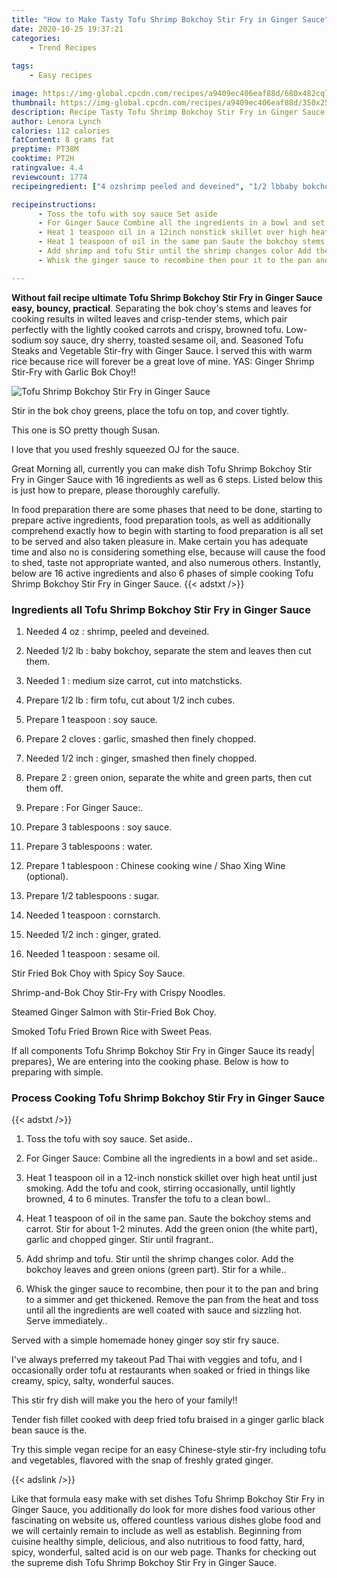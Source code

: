 ```yaml
---
title: "How to Make Tasty Tofu Shrimp Bokchoy Stir Fry in Ginger Sauce"
date: 2020-10-25 19:37:21
categories:
    - Trend Recipes
    
tags:
    - Easy recipes

image: https://img-global.cpcdn.com/recipes/a9409ec406eaf88d/680x482cq70/tofu-shrimp-bokchoy-stir-fry-in-ginger-sauce-recipe-main-photo.jpg
thumbnail: https://img-global.cpcdn.com/recipes/a9409ec406eaf88d/350x250cq70/tofu-shrimp-bokchoy-stir-fry-in-ginger-sauce-recipe-main-photo.jpg
description: Recipe Tasty Tofu Shrimp Bokchoy Stir Fry in Ginger Sauce with 16 ingredients and 6 stages of easy cooking.
author: Lenora Lynch
calories: 112 calories
fatContent: 8 grams fat
preptime: PT38M
cooktime: PT2H
ratingvalue: 4.4
reviewcount: 1774
recipeingredient: ["4 ozshrimp peeled and deveined", "1/2 lbbaby bokchoy separate the stem and leaves then cut them", "1medium size carrot cut into matchsticks", "1/2 lbfirm tofu cut about 12 inch cubes", "1 teaspoonsoy sauce", "2 clovesgarlic smashed then finely chopped", "1/2 inchginger smashed then finely chopped", "2green onion separate the white and green parts then cut them off", "For Ginger Sauce", "3 tablespoonssoy sauce", "3 tablespoonswater", "1 tablespoonChinese cooking wine  Shao Xing Wine optional", "1/2 tablespoonssugar", "1 teaspooncornstarch", "1/2 inchginger grated", "1 teaspoonsesame oil"]

recipeinstructions: 
      - Toss the tofu with soy sauce Set aside 
      - For Ginger Sauce Combine all the ingredients in a bowl and set aside 
      - Heat 1 teaspoon oil in a 12inch nonstick skillet over high heat until just smoking Add the tofu and cook stirring occasionally until lightly browned 4 to 6 minutes Transfer the tofu to a clean bowl 
      - Heat 1 teaspoon of oil in the same pan Saute the bokchoy stems and carrot Stir for about 12 minutes Add the green onion the white part garlic and chopped ginger Stir until fragrant 
      - Add shrimp and tofu Stir until the shrimp changes color Add the bokchoy leaves and green onions green part Stir for a while 
      - Whisk the ginger sauce to recombine then pour it to the pan and bring to a simmer and get thickened Remove the pan from the heat and toss until all the ingredients are well coated with sauce and sizzling hot Serve immediately

---
```




**Without fail recipe ultimate Tofu Shrimp Bokchoy Stir Fry in Ginger Sauce easy, bouncy, practical**. Separating the bok choy&#39;s stems and leaves for cooking results in wilted leaves and crisp-tender stems, which pair perfectly with the lightly cooked carrots and crispy, browned tofu. Low-sodium soy sauce, dry sherry, toasted sesame oil, and. Seasoned Tofu Steaks and Vegetable Stir-fry with Ginger Sauce. I served this with warm rice because rice will forever be a great love of mine. YAS: Ginger Shrimp Stir-Fry with Garlic Bok Choy!!


![Tofu Shrimp Bokchoy Stir Fry in Ginger Sauce](https://img-global.cpcdn.com/recipes/a9409ec406eaf88d/680x482cq70/tofu-shrimp-bokchoy-stir-fry-in-ginger-sauce-recipe-main-photo.jpg "Tofu Shrimp Bokchoy Stir Fry in Ginger Sauce")



Stir in the bok choy greens, place the tofu on top, and cover tightly.

This one is SO pretty though Susan.

I love that you used freshly squeezed OJ for the sauce.


Great Morning all, currently you can make dish Tofu Shrimp Bokchoy Stir Fry in Ginger Sauce with 16 ingredients as well as 6 steps. Listed below this is just how to prepare, please thoroughly carefully.

In food preparation there are some phases that need to be done, starting to prepare active ingredients, food preparation tools, as well as additionally comprehend exactly how to begin with starting to food preparation is all set to be served and also taken pleasure in. Make certain you has adequate time and also no is considering something else, because will cause the food to shed, taste not appropriate wanted, and also numerous others. Instantly, below are 16 active ingredients and also 6 phases of simple cooking Tofu Shrimp Bokchoy Stir Fry in Ginger Sauce.
{{< adstxt />}}

### Ingredients all Tofu Shrimp Bokchoy Stir Fry in Ginger Sauce


1. Needed 4 oz : shrimp, peeled and deveined.

1. Needed 1/2 lb : baby bokchoy, separate the stem and leaves then cut them.

1. Needed 1 : medium size carrot, cut into matchsticks.

1. Prepare 1/2 lb : firm tofu, cut about 1/2 inch cubes.

1. Prepare 1 teaspoon : soy sauce.

1. Prepare 2 cloves : garlic, smashed then finely chopped.

1. Needed 1/2 inch : ginger, smashed then finely chopped.

1. Prepare 2 : green onion, separate the white and green parts, then cut them off.

1. Prepare  : For Ginger Sauce:.

1. Prepare 3 tablespoons : soy sauce.

1. Prepare 3 tablespoons : water.

1. Prepare 1 tablespoon : Chinese cooking wine / Shao Xing Wine (optional).

1. Prepare 1/2 tablespoons : sugar.

1. Needed 1 teaspoon : cornstarch.

1. Needed 1/2 inch : ginger, grated.

1. Needed 1 teaspoon : sesame oil.


Stir Fried Bok Choy with Spicy Soy Sauce.

Shrimp-and-Bok Choy Stir-Fry with Crispy Noodles.

Steamed Ginger Salmon with Stir-Fried Bok Choy.

Smoked Tofu Fried Brown Rice with Sweet Peas.


If all components Tofu Shrimp Bokchoy Stir Fry in Ginger Sauce its ready| prepares}, We are entering into the cooking phase. Below is how to preparing with simple.

### Process Cooking Tofu Shrimp Bokchoy Stir Fry in Ginger Sauce

{{< adstxt />}}


1. Toss the tofu with soy sauce. Set aside..



1. For Ginger Sauce: Combine all the ingredients in a bowl and set aside..



1. Heat 1 teaspoon oil in a 12-inch nonstick skillet over high heat until just smoking. Add the tofu and cook, stirring occasionally, until lightly browned, 4 to 6 minutes. Transfer the tofu to a clean bowl..



1. Heat 1 teaspoon of oil in the same pan. Saute the bokchoy stems and carrot. Stir for about 1-2 minutes. Add the green onion (the white part), garlic and chopped ginger. Stir until fragrant..



1. Add shrimp and tofu. Stir until the shrimp changes color. Add the bokchoy leaves and green onions (green part). Stir for a while..



1. Whisk the ginger sauce to recombine, then pour it to the pan and bring to a simmer and get thickened. Remove the pan from the heat and toss until all the ingredients are well coated with sauce and sizzling hot. Serve immediately..




Served with a simple homemade honey ginger soy stir fry sauce.

I&#39;ve always preferred my takeout Pad Thai with veggies and tofu, and I occasionally order tofu at restaurants when soaked or fried in things like creamy, spicy, salty, wonderful sauces.

This stir fry dish will make you the hero of your family!!

Tender fish fillet cooked with deep fried tofu braised in a ginger garlic black bean sauce is the.

Try this simple vegan recipe for an easy Chinese-style stir-fry including tofu and vegetables, flavored with the snap of freshly grated ginger.


{{< adslink />}}

Like that formula easy make with set dishes Tofu Shrimp Bokchoy Stir Fry in Ginger Sauce, you additionally do look for more dishes food various other fascinating on website us, offered countless various dishes globe food and we will certainly remain to include as well as establish. Beginning from cuisine healthy simple, delicious, and also nutritious to food fatty, hard, spicy, wonderful, salted acid is on our web page. Thanks for checking out the supreme dish Tofu Shrimp Bokchoy Stir Fry in Ginger Sauce.
